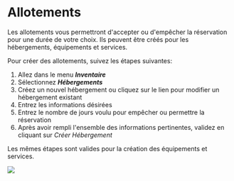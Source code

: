 # Allotements

Les allotements vous permettront d'accepter ou d'empêcher la réservation pour une durée de votre choix. 
Ils peuvent être créés pour les hébergements, équipements et services. 

Pour créer des allotements, suivez les étapes suivantes:

1. Allez dans le menu ***Inventaire***
2. Sélectionnez ***Hébergements***
3. Créez un nouvel hébergement ou cliquez sur le lien pour modifier un hébergement existant
4. Entrez les informations désirées
5. Entrez le nombre de jours voulu pour empêcher ou permettre la réservation
6. Après avoir rempli l'ensemble des informations pertinentes, validez en cliquant sur *Créer Hébergement*

Les mêmes étapes sont valides pour la création des équipements et services. 

![](https://api.monosnap.com/rpc/file/download?id=cg7j4JQMhR2YrWg50iTYxabI35NXr8)